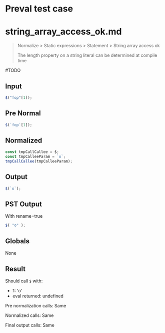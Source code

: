 # Preval test case

# string_array_access_ok.md

> Normalize > Static expressions > Statement > String array access ok
>
> The length property on a string literal can be determined at compile time

#TODO

## Input

`````js filename=intro
$("fop"[1]);
`````

## Pre Normal


`````js filename=intro
$(`fop`[1]);
`````

## Normalized


`````js filename=intro
const tmpCallCallee = $;
const tmpCalleeParam = `o`;
tmpCallCallee(tmpCalleeParam);
`````

## Output


`````js filename=intro
$(`o`);
`````

## PST Output

With rename=true

`````js filename=intro
$( "o" );
`````

## Globals

None

## Result

Should call `$` with:
 - 1: 'o'
 - eval returned: undefined

Pre normalization calls: Same

Normalized calls: Same

Final output calls: Same

